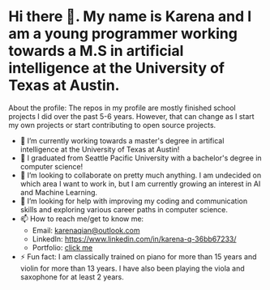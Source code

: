 # Hi there 👋. My name is Karena and I am a young programmer working towards a M.S in artificial intelligence at the University of Texas at Austin.
About the profile: The repos in my profile are mostly finished school projects I did over the past 5-6 years. However, that can change as I start my own projects or start contributing to open source projects.

- 🔭 I’m currently working towards a master's degree in artifical intelligence at the University of Texas at Austin!
- 🌱 I graduated from Seattle Pacific University with a bachelor's degree in computer science!
- 👯 I’m looking to collaborate on pretty much anything. I am undecided on which area I want to work in, but I am currently growing an interest in AI and Machine Learning.
- 🤔 I’m looking for help with improving my coding and communication skills and exploring various career paths in computer science.
- 📫 How to reach me/get to know me: 
  - Email: karenaqian@outlook.com
  - LinkedIn: https://www.linkedin.com/in/karena-q-36bb67233/
  - Portfolio: [click me](https://yijiepv.github.io/)
- ⚡ Fun fact: I am classically trained on piano for more than 15 years and violin for more than 13 years. I have also been playing the viola and saxophone for at least 2 years.

<!--
**YiJiePV/YiJiePV** is a ✨ _special_ ✨ repository because its `README.md` (this file) appears on your GitHub profile.

Here are some ideas to get you started:

- 🔭 I’m currently working on ...
- 🌱 I’m currently learning ...
- 👯 I’m looking to collaborate on ...
- 🤔 I’m looking for help with ...
- 💬 Ask me about ...
- 📫 How to reach me: ...
- 😄 Pronouns: ...
- ⚡ Fun fact: ...
-->
